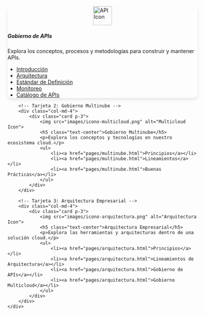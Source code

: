 <!DOCTYPE html>
<html lang="es">
<head>
    <meta charset="UTF-8">
    <meta name="viewport" content="width=device-width, initial-scale=1.0">
    <title>Arquitectura y Gobierno TI</title>
    <link rel="stylesheet" href="https://cdn.jsdelivr.net/npm/bootstrap@5.3.0/dist/css/bootstrap.min.css">
    <style>
        .card {
            border-radius: 10px;
            box-shadow: 0px 4px 8px rgba(0, 0, 0, 0.1);
        }
        .card img {
            width: 50px;
            margin: 10px auto;
            display: block;
        }
    </style>
</head>
<body>

<div class="container mt-5">
    <div class="row">
        <!-- Tarjeta 1: Gobierno de APIs -->
        <div class="col-md-4">
            <div class="card p-3">
                <img src="images/icono-api.png" alt="API Icon">
                <h5 class="text-center">Gobierno de APIs</h5>
                <p>Explora los conceptos, procesos y metodologías para construir y mantener APIs.</p>
                <ul>
                    <li><a href="pages/apis.html">Introducción</a></li>
                    <li><a href="pages/apis.html">Arquitectura</a></li>
                    <li><a href="pages/apis.html">Estándar de Definición</a></li>
                    <li><a href="pages/apis.html">Monitoreo</a></li>
                    <li><a href="pages/apis.html">Catálogo de APIs</a></li>
                </ul>
            </div>
        </div>

        <!-- Tarjeta 2: Gobierno Multinube -->
        <div class="col-md-4">
            <div class="card p-3">
                <img src="images/icono-multicloud.png" alt="Multicloud Icon">
                <h5 class="text-center">Gobierno Multinube</h5>
                <p>Explora los conceptos y tecnologías en nuestro ecosistema cloud.</p>
                <ul>
                    <li><a href="pages/multinube.html">Principios</a></li>
                    <li><a href="pages/multinube.html">Lineamientos</a></li>
                    <li><a href="pages/multinube.html">Buenas Prácticas</a></li>
                </ul>
            </div>
        </div>

        <!-- Tarjeta 3: Arquitectura Empresarial -->
        <div class="col-md-4">
            <div class="card p-3">
                <img src="images/icono-arquitectura.png" alt="Arquitectura Icon">
                <h5 class="text-center">Arquitectura Empresarial</h5>
                <p>Explora las herramientas y arquitecturas dentro de una solución cloud.</p>
                <ul>
                    <li><a href="pages/arquitectura.html">Principios</a></li>
                    <li><a href="pages/arquitectura.html">Lineamientos de Arquitectura</a></li>
                    <li><a href="pages/arquitectura.html">Gobierno de APIs</a></li>
                    <li><a href="pages/arquitectura.html">Gobierno Multicloud</a></li>
                </ul>
            </div>
        </div>
    </div>
</div>

</body>
</html>
